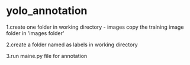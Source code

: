 # yolo_annotation
1.create one folder in working directory - images
  copy the training image folder in 'images folder'

2.create a folder named as labels in working directory


3.run maine.py file for annotation 
